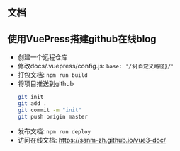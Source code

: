 ## 文档
## 使用VuePress搭建github在线blog
- 创建一个远程仓库
- 修改docs/.vuepress/config.js: ```base: '/${自定义路径}/'```
- 打包文档: ```npm run build```
- 将项目推送到github
  ```bash
  git init
  git add .
  git commit -m "init"
  git push origin master
  ```
- 发布文档: ```npm run deploy```
- 访问在线文档: https://sanm-zh.github.io/vue3-doc/